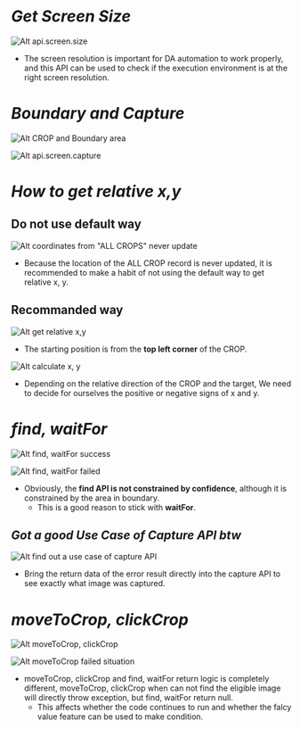 # **_Get Screen Size_**

![Alt api.screen.size ](pic/bandicam%202022-09-25%2002-04-20-603.jpg)

- The screen resolution is important for DA automation to work properly, and this API can be used to check if the execution environment is at the right screen resolution.

# **_Boundary and Capture_**

![Alt CROP and Boundary area ](pic/bandicam%202022-09-25%2005-32-26-574.jpg)

![Alt api.screen.capture ](pic/bandicam%202022-09-25%2005-51-35-034.jpg)

# **_How to get relative x,y_**

## **Do not use default way**

![Alt coordinates from "ALL CROPS" never update ](pic/bandicam%202022-09-25%2005-54-24-668.jpg)

- Because the location of the ALL CROP record is never updated, it is recommended to make a habit of not using the default way to get relative x, y.

## **Recommanded way**

![Alt get relative x,y ](pic/bandicam%202022-09-25%2005-55-31-252.jpg)

- The starting position is from the **top left corner** of the CROP.

![Alt calculate x, y ](pic/bandicam%202022-09-25%2006-02-52-881.jpg)

- Depending on the relative direction of the CROP and the target, We need to decide for ourselves the positive or negative signs of x and y.

# **_find, waitFor_**

![Alt find, waitFor success ](pic/bandicam%202022-09-25%2006-15-18-963.jpg)

![Alt find, waitFor failed ](pic/bandicam%202022-09-25%2006-18-37-307.jpg)

- Obviously, the **find API is not constrained by confidence**, although it is constrained by the area in boundary.
  - This is a good reason to stick with **waitFor**.

## **_Got a good Use Case of Capture API btw_**

![Alt find out a use case of capture API ](pic/bandicam%202022-09-25%2006-21-52-570.jpg)

- Bring the return data of the error result directly into the capture API to see exactly what image was captured.

# **_moveToCrop, clickCrop_**

![Alt moveToCrop, clickCrop ](pic/bandicam%202022-09-25%2006-08-36-765.jpg)

![Alt moveToCrop failed situation ](pic/bandicam%202022-09-25%2006-11-29-332.jpg)

- moveToCrop, clickCrop and find, waitFor return logic is completely different, moveToCrop, clickCrop when can not find the eligible image will directly throw exception, but find, waitFor return null.
  - This affects whether the code continues to run and whether the falcy value feature can be used to make condition.
